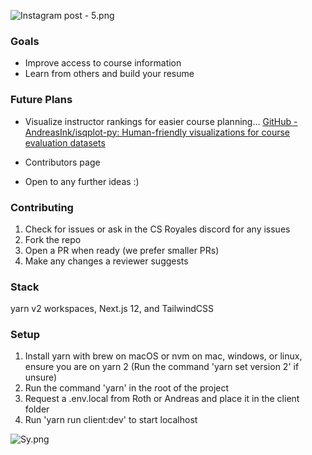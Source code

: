 ![Instagram post - 5.png](https://res.craft.do/user/full/23a03a79-af5e-1af9-b4ff-27170389b6b1/doc/2F13C73C-1E0C-4706-861A-5A13C4FE7D09/E54DAE8C-8495-4F15-8B33-202AEC73BA78_2/uxhC3Wxv5SycyqhKt5cIzkTvEORHf7R97sYhPQRE63Ez/Instagram%20post%20-%205.png)

### Goals

- Improve access to course information
- Learn from others and build your resume

### Future Plans

- Visualize instructor rankings for easier course planning...
[GitHub - AndreasInk/isqplot-py: Human-friendly visualizations for course evaluation datasets](https://github.com/openswoop/isqplot-py)

- Contributors page
- Open to any further ideas :)

### Contributing

1. Check for issues or ask in the CS Royales discord for any issues
2. Fork the repo
3. Open a PR when ready (we prefer smaller PRs)
4. Make any changes a reviewer suggests

### Stack
yarn v2 workspaces, Next.js 12, and TailwindCSS

### Setup
1. Install yarn with brew on macOS or nvm on mac, windows, or linux, ensure you are on yarn 2 (Run the command 'yarn set version 2' if unsure)
2. Run the command 'yarn' in the root of the project
3. Request a .env.local from Roth or Andreas and place it in the client folder
4. Run 'yarn run client:dev' to start localhost 

![Sy.png](https://res.craft.do/user/full/23a03a79-af5e-1af9-b4ff-27170389b6b1/doc/2F13C73C-1E0C-4706-861A-5A13C4FE7D09/401372BD-2781-4933-B2E2-D53D491595C9_2/KRxMX9QjWJk29YksUr9NitJ3QAOuTMIIOLx4sxyNwXwz/Sy.png)